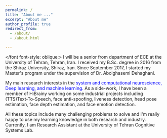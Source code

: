 ```yaml
---
permalink: /
title: "About me ..."
excerpt: "About me"
author_profile: true
redirect_from: 
  - /about/
  - /about.html

---
```

</font font-style: oblique;>
I will be a senior from department of ECE at the University of Tehran, Tehran, Iran. I received my B.Sc. degree in 2016 from the Shiraz University, Shiraz, Iran. Since September 2017, I started my Master's program under the supervision of Dr. Abolghasemi Dehaghani. 

My main research interests in the <font color="blue"> system and computational neuroscience, Deep learning, and  machine learning. </font> As a side-work, I have been a member of HiBrainy working on some industrial projects including (TTS)Text-To-Speech, face anti-spoofing, liveness detection, head pose estimation, face depth estimation, and face emotion detection. 

All these topics include many challenging problems to solve and I'm really happy to use my learning knowledge in both research and industry. Currently, I am Research Assistant at the University of Tehran Cognitive Systems Lab. 

</font>
